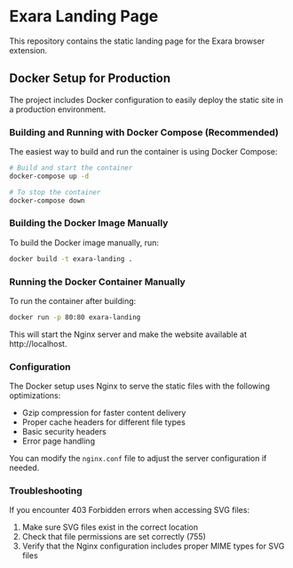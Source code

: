 # Exara Landing Page

This repository contains the static landing page for the Exara browser extension.

## Docker Setup for Production

The project includes Docker configuration to easily deploy the static site in a production environment.

### Building and Running with Docker Compose (Recommended)

The easiest way to build and run the container is using Docker Compose:

```bash
# Build and start the container
docker-compose up -d

# To stop the container
docker-compose down
```

### Building the Docker Image Manually

To build the Docker image manually, run:

```bash
docker build -t exara-landing .
```

### Running the Docker Container Manually

To run the container after building:

```bash
docker run -p 80:80 exara-landing
```

This will start the Nginx server and make the website available at http://localhost.

### Configuration

The Docker setup uses Nginx to serve the static files with the following optimizations:

- Gzip compression for faster content delivery
- Proper cache headers for different file types
- Basic security headers
- Error page handling

You can modify the `nginx.conf` file to adjust the server configuration if needed.

### Troubleshooting

If you encounter 403 Forbidden errors when accessing SVG files:

1. Make sure SVG files exist in the correct location
2. Check that file permissions are set correctly (755)
3. Verify that the Nginx configuration includes proper MIME types for SVG files 